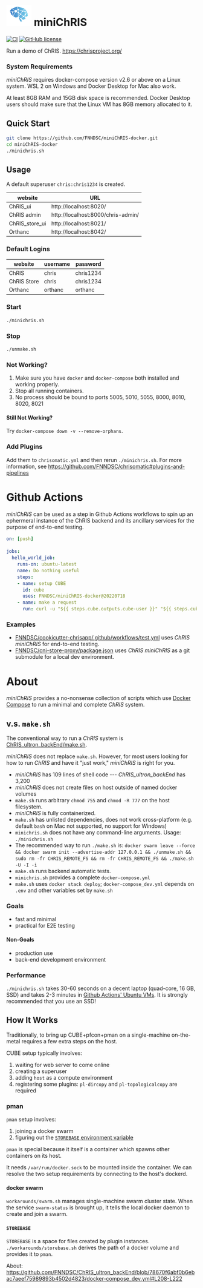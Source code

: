 # ![ChRIS logo](https://raw.githubusercontent.com/FNNDSC/ChRIS_ultron_backEnd/master/docs/assets/logo_chris.png) miniChRIS

[![CI](https://github.com/FNNDSC/miniChRIS/workflows/CI/badge.svg)](https://github.com/FNNDSC/miniChRIS/actions?query=workflow%3ACI)
[![GitHub license](https://img.shields.io/github/license/FNNDSC/miniChRIS)](LICENSE)

Run a demo of ChRIS. https://chrisproject.org/

### System Requirements

_miniChRIS_ requires docker-compose version v2.6 or above on a Linux system.
WSL 2 on Windows and Docker Desktop for Mac also work.

At least 8GB RAM and 15GB disk space is recommended. Docker Desktop users
should make sure that the Linux VM has 8GB memory allocated to it.

## Quick Start

```bash
git clone https://github.com/FNNDSC/miniChRIS-docker.git
cd miniChRIS-docker
./minichris.sh
```

## Usage

A default superuser `chris:chris1234` is created.

website        | URL
---------------|-----
ChRIS_ui       | http://localhost:8020/
ChRIS admin    | http://localhost:8000/chris-admin/
ChRIS_store_ui | http://localhost:8021/
Orthanc        | http://localhost:8042/

### Default Logins

website      | username | password
-------------|----------|----------
ChRIS        | chris    | chris1234
ChRIS Store  | chris    | chris1234
Orthanc      | orthanc  | orthanc

### Start

```bash
./minichris.sh
```

### Stop

```bash
./unmake.sh
```

### Not Working?

1. Make sure you have `docker` and `docker-compose` both installed and working properly.
2. Stop all running containers.
3. No process should be bound to ports 5005, 5010, 5055, 8000, 8010, 8020, 8021

#### Still Not Working?

Try `docker-compose down -v --remove-orphans`.

### Add Plugins

Add them to `chrisomatic.yml` and then rerun `./minichris.sh`.
For more information, see https://github.com/FNNDSC/chrisomatic#plugins-and-pipelines

# Github Actions

*miniChRIS* can be used as a step in Github Actions workflows to spin up
an ephermeral instance of the ChRIS backend and its ancillary services
for the purpose of end-to-end testing.

```yaml
on: [push]

jobs:
  hello_world_job:
    runs-on: ubuntu-latest
    name: Do nothing useful
    steps:
    - name: setup CUBE
      id: cube
      uses: FNNDSC/miniChRIS-docker@20220718
    - name: make a request
      run: curl -u "${{ steps.cube.outputs.cube-user }}" "${{ steps.cube.outputs.cube-url }}"
```

### Examples

- [FNNDSC/cookicutter-chrisapp/.github/workflows/test.yml](https://github.com/FNNDSC/cookiecutter-chrisapp/blob/16db74860e8201f3d201183961eadc39116ce8a7/.github/workflows/test.yml#L31) uses *ChRIS miniChRIS* for end-to-end testing.
- [FNNDSC/cni-store-proxy/package.json](https://github.com/FNNDSC/cni-store-proxy/blob/master/package.json) uses *ChRIS miniChRIS* as a git submodule for a local dev environment.


# About

_miniChRIS_ provides a no-nonsense collection of scripts which use
[Docker Compose](https://docs.docker.com/compose/)
to run a minimal and complete _ChRIS_ system.

## v.s. `make.sh`

The conventional way to run a _ChRIS_ system is
[ChRIS_ultron_backEnd/make.sh](https://github.com/FNNDSC/ChRIS_ultron_backEnd/blob/master/make.sh).

_miniChRIS_ does not replace `make.sh`. However, for most users
looking for how to run _ChRIS_ and have it "just work," _miniChRIS_
is right for you.

- _miniChRIS_ has 109 lines of shell code --- *ChRIS_ultron_backEnd* has 3,200
- _miniChRIS_ does not create files on host outside of named docker volumes
- `make.sh` runs arbitrary `chmod 755` and `chmod -R 777` on the host filesystem.
- _miniChRIS_ is fully containerized.
- `make.sh` has unlisted dependencies, does not work cross-platform (e.g. default `bash` on Mac not supported, no support for Windows)
- `minichris.sh` does not have any command-line arguments. Usage: `./minichris.sh`
- The recommended way to run `./make.sh` is: `docker swarm leave --force && docker swarm init --advertise-addr 127.0.0.1 && ./unmake.sh && sudo rm -fr CHRIS_REMOTE_FS && rm -fr CHRIS_REMOTE_FS && ./make.sh -U -I -i`
- `make.sh` runs backend automatic tests.
- `minichris.sh` provides a complete `docker-compose.yml`
- `make.sh` uses `docker stack deploy`; `docker-compose_dev.yml` depends on `.env` and other variables set by `make.sh`

### Goals

- fast and minimal
- practical for E2E testing

#### Non-Goals

- production use
- back-end development environment

### Performance

`./minichris.sh` takes 30-60 seconds on a decent laptop (quad-core, 16 GB, SSD)
and takes 2-3 minutes in [Github Actions' Ubuntu VMs](https://github.com/FNNDSC/miniChRIS/actions).
It is strongly recommended that you use an SSD!

## How It Works

Traditionally, to bring up CUBE+pfcon+pman on a single-machine on-the-metal requires a few extra steps on the host.

CUBE setup typically involves:

1. waiting for web server to come online
2. creating a superuser
3. adding `host` as a compute environment
4. registering some plugins: `pl-dircopy` and `pl-topologicalcopy` are required

### pman

`pman` setup involves:

1. joining a docker swarm
2. figuring out the [`STOREBASE` environment variable](h)

`pman` is special because it itself is a container which spawns other containers on its host.

It needs `/var/run/docker.sock` to be mounted inside the container.
We can resolve the two setup requirements by connecting to the host's dockerd.

#### docker swarm

`workarounds/swarm.sh` manages single-machine swarm cluster state.
When the service `swarm-status` is brought up, it tells the local
docker daemon to create and join a swarm.

#### `STOREBASE`

`STOREBASE` is a space for files created by plugin instances.
`./workarounds/storebase.sh` derives the path of a docker volume
and provides it to `pman`.

About: https://github.com/FNNDSC/ChRIS_ultron_backEnd/blob/78670f6abf0b6ebac7aeef75989893b4502d4823/docker-compose_dev.yml#L208-L222
